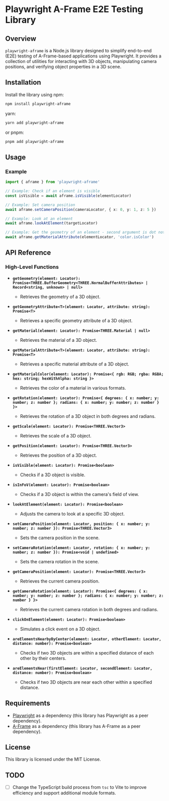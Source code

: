# Playwright A-Frame E2E Testing Library

## Overview
`playwright-aframe` is a Node.js library designed to simplify end-to-end (E2E) testing of A-Frame-based applications using Playwright. It provides a collection of utilities for interacting with 3D objects, manipulating camera positions, and verifying object properties in a 3D scene.

## Installation
Install the library using npm:

```bash
npm install playwright-aframe
```

yarn:
```bash
yarn add playwright-aframe
```

or pnpm:

```bash
pnpm add playwright-aframe
```

## Usage

### Example
```typescript
import { aframe } from 'playwright-aframe'

// Example: Check if an element is visible
const isVisible = await aframe.isVisible(elementLocator)

// Example: Set camera position
await aframe.setCameraPosition(cameraLocator, { x: 0, y: 1, z: 5 })

// Example: Look at an element
await aframe.lookAtElement(targetLocator)

// Example: Get the geometry of an element - second argument is dot notation path
await aframe.getMaterialAttribute(elementLocator, 'color.isColor')
```

## API Reference

### High-Level Functions
- **`getGeometry(element: Locator): Promise<THREE.BufferGeometry<THREE.NormalBufferAttributes> | Record<string, unknown> | null>`**
  - Retrieves the geometry of a 3D object.

- **`getGeometryAttribute<T>(element: Locator, attribute: string): Promise<T>`**
  - Retrieves a specific geometry attribute of a 3D object.

- **`getMaterial(element: Locator): Promise<THREE.Material | null>`**
  - Retrieves the material of a 3D object.

- **`getMaterialAttribute<T>(element: Locator, attribute: string): Promise<T>`**
  - Retrieves a specific material attribute of a 3D object.

- **`getMaterialColor(element: Locator): Promise<{ rgb: RGB; rgba: RGBA; hex: string; hexWithAlpha: string }>`**
  - Retrieves the color of a material in various formats.

- **`getRotation(element: Locator): Promise<{ degrees: { x: number; y: number; z: number }; radians: { x: number; y: number; z: number } }>`**
  - Retrieves the rotation of a 3D object in both degrees and radians.

- **`getScale(element: Locator): Promise<THREE.Vector3>`**
  - Retrieves the scale of a 3D object.

- **`getPosition(element: Locator): Promise<THREE.Vector3>`**
  - Retrieves the position of a 3D object.

- **`isVisible(element: Locator): Promise<boolean>`**
  - Checks if a 3D object is visible.

- **`isInFoV(element: Locator): Promise<boolean>`**
  - Checks if a 3D object is within the camera's field of view.

- **`lookAtElement(element: Locator): Promise<boolean>`**
  - Adjusts the camera to look at a specific 3D object.

- **`setCameraPosition(element: Locator, position: { x: number; y: number; z: number }): Promise<THREE.Vector3>`**
  - Sets the camera position in the scene.

- **`setCameraRotation(element: Locator, rotation: { x: number; y: number; z: number }): Promise<void | undefined>`**
  - Sets the camera rotation in the scene.

- **`getCameraPosition(element: Locator): Promise<THREE.Vector3>`**
  - Retrieves the current camera position.

- **`getCameraRotation(element: Locator): Promise<{ degrees: { x: number; y: number; z: number }; radians: { x: number; y: number; z: number } }>`**
  - Retrieves the current camera rotation in both degrees and radians.

- **`clickOnElement(element: Locator): Promise<boolean>`**
  - Simulates a click event on a 3D object.

- **`areElementsNearbyByCenter(element: Locator, otherElement: Locator, distance: number): Promise<boolean>`**
  - Checks if two 3D objects are within a specified distance of each other by their centers.

- **`areElementsNear(firstElement: Locator, secondElement: Locator, distance: number): Promise<boolean>`**
  - Checks if two 3D objects are near each other within a specified distance.

## Requirements
- [Playwright](https://playwright.dev/) as a dependency (this library has Playwright as a peer dependency).
- [A-Frame](https://aframe.io/) as a dependency (this library has A-Frame as a peer dependency).

## License
This library is licensed under the MIT License.

## TODO
- [ ] Change the TypeScript build process from `tsc` to Vite to improve efficiency and support additional module formats.
